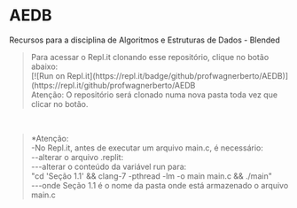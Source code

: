 # AEDB
Recursos para a disciplina de Algoritmos e Estruturas de Dados - Blended

<blockquote>
Para acessar o Repl.it clonando esse repositório, clique no botão abaixo:<br>
[![Run on Repl.it](https://repl.it/badge/github/profwagnerberto/AEDB)](https://repl.it/github/profwagnerberto/AEDB<br>
Atenção: O repositório será clonado numa nova pasta toda vez que clicar no botão.
</blockquote>
<br>
<blockquote>
*Atenção:<br>
-No Repl.it, antes de executar um arquivo main.c, é necessário:<br>
--alterar o arquivo .replit:<br>
---alterar o conteúdo da variável run para:<br>
"cd 'Seção 1.1' && clang-7 -pthread -lm -o main main.c && ./main" <br>
---onde Seção 1.1 é o nome da pasta onde está armazenado o arquivo main.c<br>
</blockquote>
